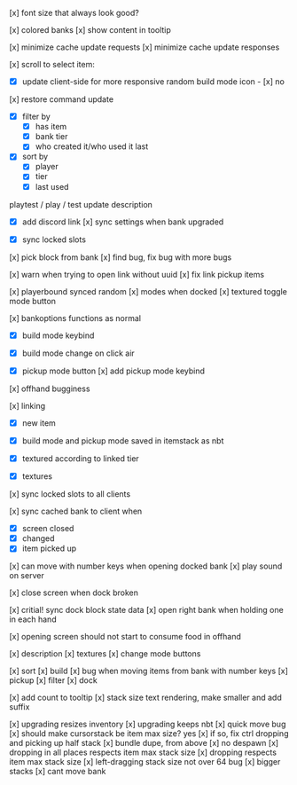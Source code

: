 [x] font size that always look good?

[x] colored banks
[x] show content in tooltip

[x] minimize cache update requests
[x] minimize cache update responses


[x] scroll to select item:
- [x] update client-side for more responsive
random build mode icon - [x] no

[x] restore command update
- [x] filter by
  - [x] has item
  - [x] bank tier
  - [x] who created it/who used it last
- [x] sort by
  - [x] player
  - [x] tier
  - [x] last used

playtest / play / test
update description
- [x] add discord link
[x] sync settings when bank upgraded
- [x] sync locked slots


[x] pick block from bank
[x] find bug, fix bug with more bugs

[x] warn when trying to open link without uuid
[x] fix link pickup items


[x] playerbound synced random
[x] modes when docked
[x] textured toggle mode button

[x] bankoptions functions as normal
- [x] build mode keybind
- [x] build mode change on click air
- [x] pickup mode button
[x] add pickup mode keybind


[x] offhand bugginess

[x] linking
- [x] new item
- [x] build mode and pickup mode saved in itemstack as nbt
- [x] textured according to linked tier
- [x] textures


[x] sync locked slots to all clients

[x] sync cached bank to client when 
- [x] screen closed
- [x] changed 
- [x] item picked up

[x] can move with number keys when opening docked bank
[x] play sound on server

[x] close screen when dock broken

[x] critial! sync dock block state data
[x] open right bank when holding one in each hand

[x] opening screen should not start to consume food in offhand


[x] description
[x] textures
[x] change mode buttons

[x] sort
[x] build
[x] bug when moving items from bank with number keys
[x] pickup
[x] filter
[x] dock

[x] add count to tooltip
[x] stack size text rendering, make smaller and add suffix

[x] upgrading resizes inventory
[x] upgrading keeps nbt
[x] quick move bug
[x] should make cursorstack be item max size? yes
[x] if so, fix ctrl dropping and picking up half stack
[x] bundle dupe, from above
[x] no despawn
[x] dropping in all places respects item max stack size
[x] dropping respects item max stack size
[x] left-dragging stack size not over 64 bug
[x] bigger stacks
[x] cant move bank
